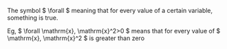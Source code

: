 The symbol $ \forall $ meaning that for every value of a certain
variable, something is true.

Eg, $ \forall \mathrm{x}, \mathrm{x}^2>0 $ means that for every value of
$ \mathrm{x}, \mathrm{x}^2 $ is greater than zero
